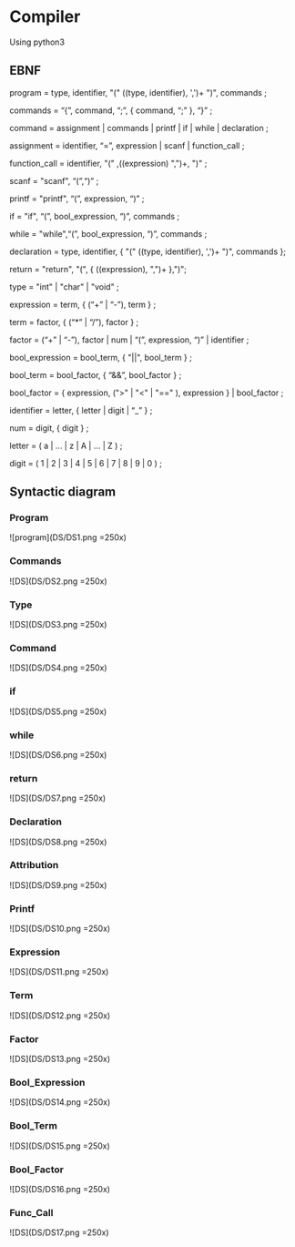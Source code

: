 # Compiler
Using python3

## EBNF

program = type, identifier, "(" ((type, identifier), ',')+ ")", commands ;

commands = “{”, command, “;”, { command, “;” }, “}” ;

command = assignment | commands | printf | if | while | declaration ;

assignment = identifier, “=”, expression | scanf | function_call ;

function_call = identifier, "(" ,((expression) ",")+, ")" ;

scanf = "scanf", “(”,“)” ;

printf = "printf", “(”, expression, “)” ;

if = "if", “(”, bool_expression, “)”, commands ;

while = "while",“(”, bool_expression, “)”, commands ;

declaration = type, identifier, { "(" ((type, identifier), ',')+ ")", commands };

return = "return", "(", { ((expression), ",")+ },")"; 

type = "int" | "char" | "void" ;

expression = term, { (“+” | “-”), term } ;

term = factor, { (“*” | “/”), factor } ;

factor = (“+” | “-”), factor | num | “(”, expression, “)” | identifier ;

bool_expression = bool_term, { "||", bool_term } ;

bool_term = bool_factor, { “&&”, bool_factor } ;

bool_factor = { expression, (">" | "<" | "==" ), expression } | bool_factor ;

identifier = letter, { letter | digit | “_” } ;

num = digit, { digit } ;

letter = ( a | ... | z | A | ... | Z ) ;

digit = ( 1 | 2 | 3 | 4 | 5 | 6 | 7 | 8 | 9 | 0 ) ;
## Syntactic diagram
### Program
![program](DS/DS1.png =250x)
### Commands
![DS](DS/DS2.png =250x)
### Type
![DS](DS/DS3.png =250x)
### Command
![DS](DS/DS4.png =250x)
### if
![DS](DS/DS5.png =250x)
### while
![DS](DS/DS6.png =250x)
### return
![DS](DS/DS7.png =250x)
### Declaration
![DS](DS/DS8.png =250x)
### Attribution
![DS](DS/DS9.png =250x)
### Printf
![DS](DS/DS10.png =250x)
### Expression
![DS](DS/DS11.png =250x)
### Term
![DS](DS/DS12.png =250x)
### Factor
![DS](DS/DS13.png =250x)
### Bool_Expression
![DS](DS/DS14.png =250x)
### Bool_Term
![DS](DS/DS15.png =250x)
### Bool_Factor
![DS](DS/DS16.png =250x)
### Func_Call
![DS](DS/DS17.png =250x)